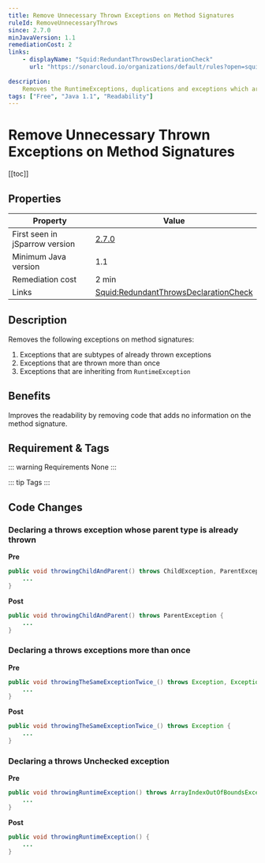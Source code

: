 ```yaml
---
title: Remove Unnecessary Thrown Exceptions on Method Signatures
ruleId: RemoveUnnecessaryThrows
since: 2.7.0
minJavaVersion: 1.1
remediationCost: 2
links:
    - displayName: "Squid:RedundantThrowsDeclarationCheck"
      url: "https://sonarcloud.io/organizations/default/rules?open=squid%3ARedundantThrowsDeclarationCheck&rule_key=squid%3ARedundantThrowsDeclarationCheck"
    
description:
    Removes the RuntimeExceptions, duplications and exceptions which are subtypes of already thrown exceptions on the method signatures.
tags: ["Free", "Java 1.1", "Readability"]
---
```


# Remove Unnecessary Thrown Exceptions on Method Signatures

[[toc]]

## Properties

| Property                        | Value |
| ------------------------------- | ----- |
| First seen in jSparrow version  | [2.7.0](/eclipse/release-notes.html#_2-7-0) |
| Minimum Java version            | 1.1   |
| Remediation cost                | 2 min |
| Links                           | [Squid:RedundantThrowsDeclarationCheck](https://sonarcloud.io/organizations/default/rules?open=squid%3ARedundantThrowsDeclarationCheck&rule_key=squid%3ARedundantThrowsDeclarationCheck) |

## Description

Removes the following exceptions on method signatures:

 1. Exceptions that are subtypes of already thrown exceptions
 2. Exceptions that are thrown more than once
 3. Exceptions that are inheriting from `RuntimeException`

## Benefits

Improves the readability by removing code that adds no information on the method signature.

## Requirement & Tags

::: warning Requirements
None
:::

::: tip Tags
<TagLinks />
:::

## Code Changes

### Declaring a throws exception whose parent type is already thrown

__Pre__
```java
public void throwingChildAndParent() throws ChildException, ParentException {
	...
}
```

__Post__
```java
public void throwingChildAndParent() throws ParentException {
	...
}
```

### Declaring a throws exceptions more than once

__Pre__
```java
public void throwingTheSameExceptionTwice_() throws Exception, Exception {
	...
}
```

__Post__
```java
public void throwingTheSameExceptionTwice_() throws Exception {
	...
}
```

### Declaring a throws Unchecked exception

__Pre__
```java
public void throwingRuntimeException() throws ArrayIndexOutOfBoundsException {
	...
}
```

__Post__
```java
public void throwingRuntimeException() {
	...
}
```

<VersionNotice />

